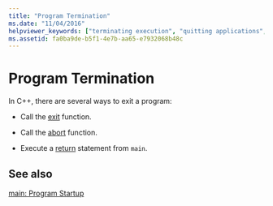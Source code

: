 ```yaml
---
title: "Program Termination"
ms.date: "11/04/2016"
helpviewer_keywords: ["terminating execution", "quitting applications", "exiting applications", "programs [C++], terminating"]
ms.assetid: fa0ba9de-b5f1-4e7b-aa65-e7932068b48c
---
```

# Program Termination

In C++, there are several ways to exit a program:

- Call the [exit](../cpp/exit-function.md) function.

- Call the [abort](../cpp/abort-function.md) function.

- Execute a [return](../cpp/return-statement-in-program-termination-cpp.md) statement from `main`.

## See also

[main: Program Startup](../cpp/main-program-startup.md)